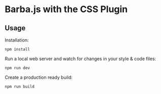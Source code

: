 # Barba.js with the CSS Plugin

## Usage

Installation:

```
npm install
```

Run a local web server and watch for changes in your style & code files:

```
npm run dev
```

Create a production ready build:

```
npm run build
```
